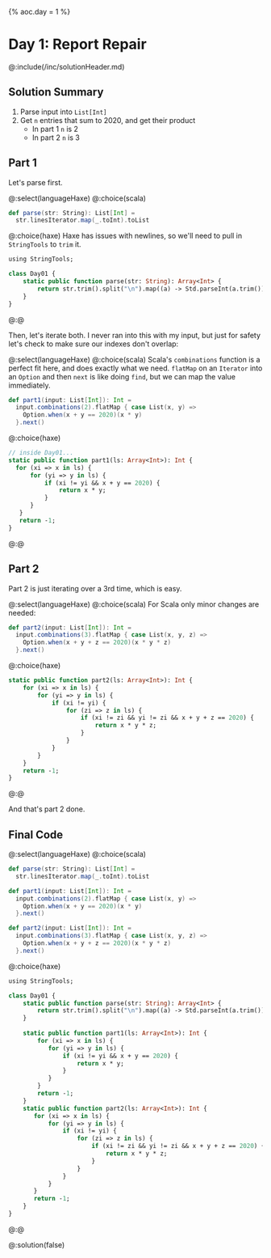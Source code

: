 {%
aoc.day = 1
%}

# Day 1: Report Repair

@:include(/inc/solutionHeader.md)

## Solution Summary

1. Parse input into `List[Int]`
2. Get `n` entries that sum to 2020, and get their product
    * In part 1 `n` is 2
    * In part 2 `n` is 3
 

## Part 1

Let's parse first. 

@:select(languageHaxe)
@:choice(scala)
```scala 3
def parse(str: String): List[Int] =
  str.linesIterator.map(_.toInt).toList
```
@:choice(haxe)
Haxe has issues with newlines, so we'll need to pull in `StringTools` to `trim` it.
```haxe
using StringTools;

class Day01 {
    static public function parse(str: String): Array<Int> {
        return str.trim().split("\n").map((a) -> Std.parseInt(a.trim()));
    }
}
```
@:@

Then, let's iterate both. I never ran into this with my input, but just for safety let's check to make sure our indexes
don't overlap:

@:select(languageHaxe)
@:choice(scala)
Scala's `combinations` function is a perfect fit here, and does exactly what we need.
`flatMap` on an `Iterator` into an `Option` and then `next` is like doing `find`, but we can map the value
immediately.
```scala 3
def part1(input: List[Int]): Int =
  input.combinations(2).flatMap { case List(x, y) =>
    Option.when(x + y == 2020)(x * y)
  }.next()
```
@:choice(haxe)
```haxe
// inside Day01...
static public function part1(ls: Array<Int>): Int {
  for (xi => x in ls) {
      for (yi => y in ls) {
          if (xi != yi && x + y == 2020) {
              return x * y;
          }
      } 
   }
   return -1;
}
```
@:@

## Part 2

Part 2 is just iterating over a 3rd time, which is easy.

@:select(languageHaxe)
@:choice(scala)
For Scala only minor changes are needed:
```scala 3
def part2(input: List[Int]): Int =
  input.combinations(3).flatMap { case List(x, y, z) =>
    Option.when(x + y + z == 2020)(x * y * z)
  }.next()
```
@:choice(haxe)
```haxe
static public function part2(ls: Array<Int>): Int {
    for (xi => x in ls) {
        for (yi => y in ls) {
            if (xi != yi) {
                for (zi => z in ls) {
                    if (xi != zi && yi != zi && x + y + z == 2020) {
                        return x * y * z;
                    }
                }
            }
        }
    }
    return -1;
}
```
@:@

And that's part 2 done.

## Final Code

@:select(languageHaxe)
@:choice(scala)
```scala
def parse(str: String): List[Int] =
  str.linesIterator.map(_.toInt).toList

def part1(input: List[Int]): Int =
  input.combinations(2).flatMap { case List(x, y) =>
    Option.when(x + y == 2020)(x * y)
  }.next()

def part2(input: List[Int]): Int =
  input.combinations(3).flatMap { case List(x, y, z) =>
    Option.when(x + y + z == 2020)(x * y * z)
  }.next()
```
@:choice(haxe)
```haxe
using StringTools;

class Day01 {
    static public function parse(str: String): Array<Int> {
		return str.trim().split("\n").map((a) -> Std.parseInt(a.trim()));
	}
	
    static public function part1(ls: Array<Int>): Int {
        for (xi => x in ls) {
           for (yi => y in ls) {
               if (xi != yi && x + y == 2020) {
                   return x * y;
               }
           } 
        }
        return -1;
    }
    static public function part2(ls: Array<Int>): Int {
       for (xi => x in ls) {
           for (yi => y in ls) {
               if (xi != yi) {
                   for (zi => z in ls) {
                       if (xi != zi && yi != zi && x + y + z == 2020) {
                           return x * y * z;
                       }
                   }
               }
           }
       }
       return -1;
    } 
}
```
@:@

@:solution(false)